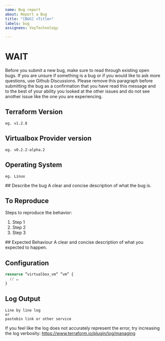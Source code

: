 ```yaml
---
name: Bug report
about: Report a Bug
title: "[BUG] <Title>"
labels: bug
assignees: VoyTechnology

---
```


# WAIT

Before you submit a new bug, make sure to read through existing open bugs. If you are unsure if something is a bug or if you would like to ask more questions, use Github Discussions. Please remove this paragraph before submitting the bug as a confirmation that you have read this message and to the best of your ability you looked at the other issues and do not see another issue like the one you are experiencing.

## Terraform Version

`eg. v1.2.8`

## Virtualbox Provider version

`eg. v0.2.2-alpha.2`

## Operating System

`eg. Linux`

## Describe the bug
A clear and concise description of what the bug is.

## To Reproduce

Steps to reproduce the behavior:
1. Step 1
2. Step 2
3. Step 3

## Expected Behaviour
A clear and concise description of what you expected to happen.

## Configuration

```tf
resource ”virtualbox_vm” ”vm” {
  // …
}
```

## Log Output

```
Line by line log
or
pastebin link or other service
```

If you feel like the log does not accurately represent the error, try increasing the log verbosity: https://www.terraform.io/plugin/log/managing
